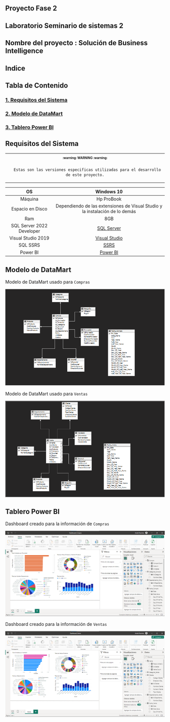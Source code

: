 ## Proyecto Fase 2

## Laboratorio Seminario de sistemas 2

## Nombre del proyecto : Solución de Business Intelligence

## Indice

## Tabla de Contenido

### [1. Requisitos del Sistema](#requisitos-del-sistema)

### [2. Modelo de DataMart](#modelo-de-datamart)

### [3. Tablero Power BI](#tablero-power-bi)


## Requisitos del Sistema

<table align="center">
   <tr>
      <th align="center">
         <sup><sub>:warning: WARNING :warning:</sub></sup>
      </th>
   </tr>
   <tr>
      <td align="center">
      
      Estas son las versiones especificas utilizadas para el desarrollo de este proyecto.
   </tr>
   </table>

   |OS|Windows 10|
|:---:|:---:|
|Máquina|Hp ProBook|
|Espacio en Disco | Dependiendo de las extensiones de Visual Studio y la instalación de lo demás | 
|Ram| 8GB |
|SQL Server 2022 Developer |[SQL Server](https://www.microsoft.com/en-us/sql-server/sql-server-downloads)|
|Visual Studio 2019|[Visual Studio](https://github.com/FelixKratz/SketchyBar)|
|SQL SSRS|[SSRS](https://learn.microsoft.com/es-es/sql/reporting-services/install-windows/install-reporting-services?view=sql-server-ver16)|
|Power BI|[Power BI](https://www.microsoft.com/en-us/power-platform/products/power-bi/)|


## Modelo de DataMart

Modelo de DataMart usado para `Compras`

![DataComp](IMG/Data_Comp.png)

Modelo de DataMart usado para `Ventas`

![DataVent](IMG/Data_Vent.png)


## Tablero Power BI

Dashboard creado para la información de `Compras`

![DashComp](IMG/Dash_Comp.png)

Dashboard creado para la información de `Ventas`

![DashVent](IMG/Dash_Vent.png)
